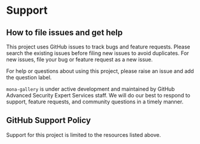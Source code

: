 # Support 

## How to file issues and get help

This project uses GitHub issues to track bugs and feature requests. Please search the existing issues before filing new issues to avoid duplicates. For new issues, file your bug or feature request as a new issue.

For help or questions about using this project, please raise an issue and add the question label. 

`mona-gallery` is under active development and maintained by GitHub Advanced Security Expert Services staff. We will do our best to respond to support, feature requests, and community questions in a timely manner.

## GitHub Support Policy

Support for this project is limited to the resources listed above.